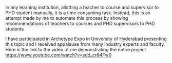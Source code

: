 In any learning institution, allotting a teacher to course and supervisor to PHD student manually, it is a time consuming task. Instead, this is an attempt made 
by me to automate this process by showing recommendations of teachers to courses and PHD supervisors to PHD students

I have participated in Archetype Expo in University of Hyderabad presenting this topic and I received appalause from many industry experts and faculty. Here is the 
link to the video of me demonstrating the entire project
https://www.youtube.com/watch?v=sdd_cr84Fw0
